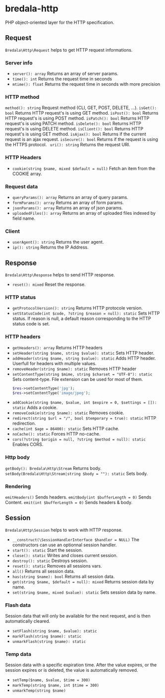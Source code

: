 # bredala-http

PHP object-oriented layer for the HTTP specification.

## Request

`Bredala\Http\Request` helps to get HTTP request informations.

### Server info

- `server(): array` Returns an array of server params.
- `time(): int` Returns the request time in seconds
- `mtime(): float` Returns the request time in seconds with more precision

### HTTP method

`method(): string` Request method (CLI, GET, POST, DELETE, ...).
`isGet(): bool` Returns HTTP request's is using GET method.
`isPost(): bool` Returns HTTP request's is using POST method.
`isPatch(): bool` Returns HTTP request's is using PATCH method.
`isDelete(): bool` Returns HTTP request's is using DELETE method.
`isClient(): bool` Returns HTTP request's is using GET method.
`isAjax(): bool` Returns if the current request is an ajax request.
`isSecure(): bool` Returns if the request is using the HTTPS protocol.
` uri(): string` Returns the request URI.

### HTTP Headers

- `cookie(string $name, mixed $default = null)` Fetch an item from the COOKIE array.

### Request data

- `queryParams(): array` Returns an array of query params.
- `formParams(): array` Returns an array of form params.
- `jsonParams(): array` Returns an array of json params.
- `uploadedFiles(): array` Returns an array of uploaded files indexed by field name.

### Client

- `userAgent(): string` Returns the user agent.
- `ip(): string` Returns the IP Address.

## Response

`Bredala\Http\Response` helps to send HTTP response.

- `reset(): mixed` Reset the response.

### HTTP status

- `getProtocolVersion(): string` Returns HTTP protocole version.
- `setStatusCode(int $code, ?string $reason = null): static` Sets HTTP status. If reason is null, a default reason corresponding to the HTTP status code is set.

### HTTP headers

- `getHeaders(): array` Returns HTTP headers
- `setHeader(string $name, string $value): static` Sets HTTP header.
- `addHeader(string $name, string $value): static` Adds HTTP header. Userfull for headers with multiple values.
- `removeHeader(string $name): static` Removes HTTP header
- `setContentType(string $mime, string $charset = "UTF-8"): static` Sets content-type. File extension can be used for most of them.
    ````php
    $res->setContentType('jpg');
    $res->setContentType('image/jpeg');
    ````
- `addCookie(string $name, $value, int $expire = 0, $settings = []): static` Adds a cookie.
- `removeCookie(string $name): static` Removes cookie.
- `redirect(string $url = "/", bool $temporary = true): static` HTTP redirection.
- `cache(int $age = 86400): static` Sets HTTP cache.
- `noCache(): static` Forces HTTP no-cache.
- `cors(?string $origin = null, ?string $method = null): static` Enables CORS.

### Http body

`getBody(): Bredala\Http\Stream` Returns body.
`setBody(Bredala\Http\Stream|string $body = ""): static` Sets body.

### Rendering

`emitHeaders()` Sends headers.
`emitBody(int $bufferLength = 0)` Sends Content.
`emit(int $bufferLength = 0)` Sends headers & body.

## Session

`Bredala\Http\Session` helps to work with HTTP response.

- `__construct(\SessionHandlerInterface $handler = NULL)` The constructors can use an optionnal session handler.
- `start(): static` Start the session.
- `close(): static` Writes and closes current session.
- `destroy(): static` Destroys session.
- `reset(): static` Removes all sessions vars.
- `all()` Returns all session data.
- `has(string $name): bool` Returns all session data.
- `get(string $name, $default = null): mixed` Returns session data by name.
- `set(string $name, mixed $value): static` Sets session data by name.

### Flash data

Session data that will only be available for the next request, and is then automatically cleared. 

- `setFlash(string $name, $value): static` 
- `markFlash(string $name): static`
- `unmarkFlash(string $name): static`

### Temp data

Session data with a specific expiration time. After the value expires, or the session expires or is deleted, the value is automatically removed.

- `setTemp($name, $value, $time = 300)`
- `markTemp(string $name, int $time = 300)`
- `unmarkTemp(string $name)`
